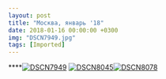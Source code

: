 ```yaml
---
layout: post
title: "Москва, январь '18"
date: 2018-01-16 00:00:00 +0300
img: "DSCN7949.jpg"
tags: [Imported]
---
```


****[![DSCN7949](/blog/assetsDSCN7949.jpg)](/blog/assetsDSCN7949.jpg) [![DSCN8045](/blog/assetsDSCN8045.jpg)](/blog/assetsDSCN8045.jpg)[![DSCN8078](/blog/assetsDSCN8078.jpg)](/blog/assetsDSCN8078.jpg)
